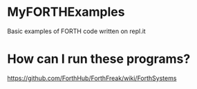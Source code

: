 # MyFORTHExamples
Basic examples of FORTH code written on repl.it
# How can I run these programs?
https://github.com/ForthHub/ForthFreak/wiki/ForthSystems
